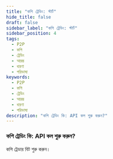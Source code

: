 ```yaml
---
title: "কপি ট্রেডিং: স্টার্ট"
hide_title: false
draft: false
sidebar_label: "কপি ট্রেডিং: স্টার্ট"
sidebar_position: 4
tags:
  - P2P
  - কপি
  - ট্রেডিং
  - আরম্ভ
  - ধারণা
  - পরিভাষা
keywords:
  - P2P
  - কপি
  - ট্রেডিং
  - আরম্ভ
  - ধারণা
  - পরিভাষা
description: "কপি ট্রেডিং কি: API কল শুরু করুন?"
---
```


### কপি ট্রেডিং কি: API কল শুরু করুন?

কপি ট্রেডার বিট শুরু করুন।
